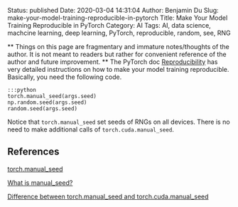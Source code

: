 Status: published
Date: 2020-03-04 14:31:04
Author: Benjamin Du
Slug: make-your-model-training-reproducible-in-pytorch
Title: Make Your Model Training Reproducible in PyTorch
Category: AI
Tags: AI, data science, machcine learning, deep learning, PyTorch, reproducible, random, see, RNG

**
Things on this page are fragmentary and immature notes/thoughts of the author.
It is not meant to readers but rather for convenient reference of the author and future improvement.
**
The PyTorch doc 
[Reproducibility](https://pytorch.org/docs/stable/notes/randomness.html)
has very detailed instructions on how to make your model training reproducible.
Basically,
you need the following code.

    :::python
    torch.manual_seed(args.seed)
    np.random.seed(args.seed)
    random.seed(args.seed)

Notice that `torch.manual_seed` set seeds of RNGs on all devices.
There is no need to make additional calls of `torch.cuda.manual_seed`.

## References

[torch.manual_seed](https://pytorch.org/docs/stable/torch.html#torch.manual_seed)

[What is manual_seed?](https://discuss.pytorch.org/t/what-is-manual-seed/5939)

[Difference between torch.manual_seed and torch.cuda.manual_seed](https://discuss.pytorch.org/t/difference-between-torch-manual-seed-and-torch-cuda-manual-seed/13848)
